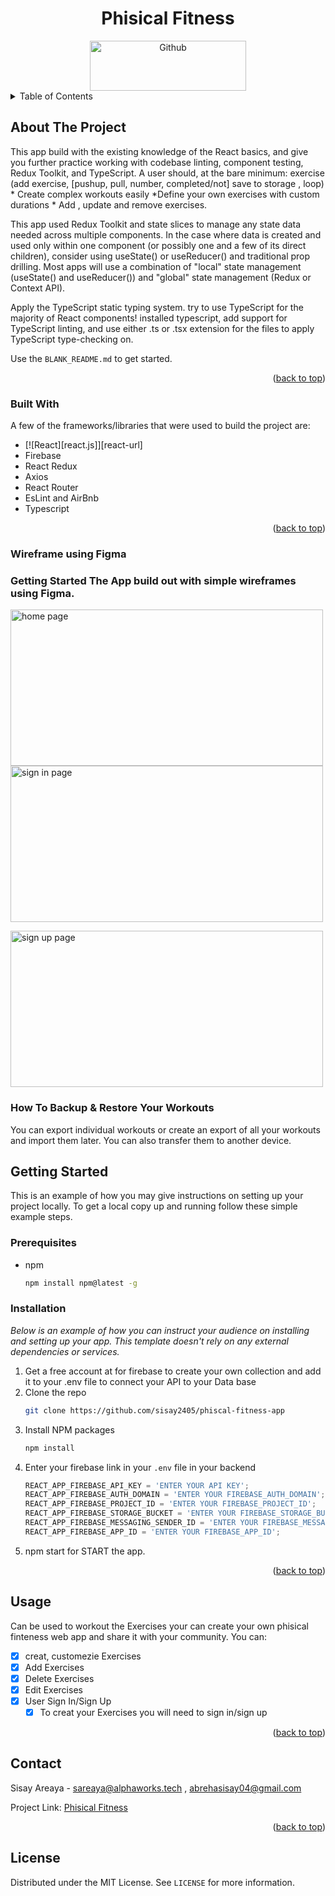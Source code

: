<!-- PROJECT -->
  <div align="center">
  <h1 align="center">Phisical Fitness</h1>
    <a href="https://github.com/sisay2405/phiscal-fitness-app">
        <img width="250" height="80"alt="Github" src="https://raw.githubusercontent.com/sisay2405/phiscal-fitness-app/feature/readme/src/assets/images/github.png">
            </a>
</div>
<!-- TABLE OF CONTENTS -->
<details>
  <summary>Table of Contents</summary>
  <ol>
    <li>
      <a href="#about-the-project">About The Project</a>
      <ul>
        <li><a href="#built-with">Built With</a></li>
        <li><a href="#wireframe">Wireframe</a></li>
      </ul>
    </li>
    <li>
      <a href="#getting-started">Getting Started</a>
      <ul>
        <li><a href="#prerequisites">Prerequisites</a></li>
        <li><a href="#installation">Installation</a></li>
      </ul>
    </li>
    <li><a href="#usage">Usage</a></li>
    <li><a href="#contact">Contact</a></li>
  </ol>
</details>

<!-- ABOUT THE PROJECT -->

## About The Project

This app build with the existing knowledge of the React basics, and give you further practice working with codebase linting, component testing, Redux Toolkit, and TypeScript. A user should, at the bare minimum: exercise (add exercise, [pushup, pull, number, completed/not] save to storage , loop)  \* Create complex workouts easily  \*Define your own exercises with custom durations \* Add , update and remove exercises.

This app used Redux Toolkit and state slices to manage any state data needed across multiple components. In the case where data is created and used only within one component (or possibly one and a few of its direct children), consider using useState() or useReducer() and traditional prop drilling. Most apps will use a combination of "local" state management (useState() and useReducer()) and "global" state management (Redux or Context API).

Apply the TypeScript static typing system. try to use TypeScript for the majority of React components! installed typescript, add support for TypeScript linting, and use either .ts or .tsx extension for the files to apply TypeScript type-checking on.

Use the `BLANK_README.md` to get started.

<p align="right">(<a href="#readme-top">back to top</a>)</p>

### Built With

A few of the frameworks/libraries that were used to build the project are:

- [![React][react.js]][react-url]
- Firebase
- React Redux
- Axios
- React Router
- EsLint and AirBnb
- Typescript

<p align="right">(<a href="#readme-top">back to top</a>)</p>

### Wireframe using Figma

### Getting Started The App build out with simple wireframes using Figma.

<img src="https://raw.githubusercontent.com/sisay2405/phiscal-fitness-app/feature/readme/src/assets/images/homewireframe.png"
        alt="home page"
             height="250" width="500">
<img src="https://raw.githubusercontent.com/sisay2405/phiscal-fitness-app/feature/readme/src/assets/images/signinwireframe.png"
        alt="sign in page"
             height="250" width="500">
            
<img src="https://raw.githubusercontent.com/sisay2405/phiscal-fitness-app/feature/readme/src/assets/images/signupwireframe.png"
        alt="sign up page"
             height="250" width="500">
             

### How To Backup & Restore Your Workouts

You can export individual workouts or create an export of all your workouts and import them later. You can also transfer them to another device.

<!-- GETTING STARTED -->

## Getting Started

This is an example of how you may give instructions on setting up your project locally.
To get a local copy up and running follow these simple example steps.

### Prerequisites

- npm
  ```sh
  npm install npm@latest -g
  ```

### Installation

_Below is an example of how you can instruct your audience on installing and setting up your app. This template doesn't rely on any external dependencies or services._

1. Get a free account at for firebase to create your own collection and add it to your .env file to connect your API to your Data base
2. Clone the repo
   ```sh
   git clone https://github.com/sisay2405/phiscal-fitness-app
   ```
3. Install NPM packages
   ```sh
   npm install
   ```
4. Enter your firebase link in your `.env` file in your backend
   ```js
   REACT_APP_FIREBASE_API_KEY = 'ENTER YOUR API KEY';
   REACT_APP_FIREBASE_AUTH_DOMAIN = 'ENTER YOUR FIREBASE_AUTH_DOMAIN';
   REACT_APP_FIREBASE_PROJECT_ID = 'ENTER YOUR FIREBASE_PROJECT_ID';
   REACT_APP_FIREBASE_STORAGE_BUCKET = 'ENTER YOUR FIREBASE_STORAGE_BUCKET';
   REACT_APP_FIREBASE_MESSAGING_SENDER_ID = 'ENTER YOUR FIREBASE_MESSAGING_SENDER_ID';
   REACT_APP_FIREBASE_APP_ID = 'ENTER YOUR FIREBASE_APP_ID';
   ```
5. npm start for START the app.

<p align="right">(<a href="#readme-top">back to top</a>)</p>

<!-- USAGE EXAMPLES -->

## Usage

Can be used to workout the Exercises your can create your own phisical finteness web app and share it with your community. You can:

- [x] creat, customezie Exercises
- [x] Add Exercises
- [x] Delete Exercises
- [x] Edit Exercises
- [x] User Sign In/Sign Up
  - [x] To creat your Exercises you will need to sign in/sign up

<p align="right">(<a href="#readme-top">back to top</a>)</p>

<!-- CONTACT -->

## Contact

Sisay Areaya - sareaya@alphaworks.tech , abrehasisay04@gmail.com

Project Link: <a href="https://github.com/sisay2405/phiscal-fitness-app"> Phisical Fitness
            </a>
<p align="right">(<a href="#readme-top">back to top</a>)</p>

<!-- LICENSE -->

## License

Distributed under the MIT License. See `LICENSE` for more information.
